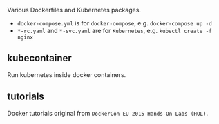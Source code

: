 
Various Dockerfiles and Kubernetes packages.

- `docker-compose.yml` is for `docker-compose`, e.g. `docker-compose up -d`
- `*-rc.yaml` and `*-svc.yaml` are for `Kubernetes`, e.g. `kubectl create -f nginx`

## kubecontainer

Run kubernetes inside docker containers.

## tutorials

Docker tutorials original from `DockerCon EU 2015 Hands-On Labs (HOL)`.

